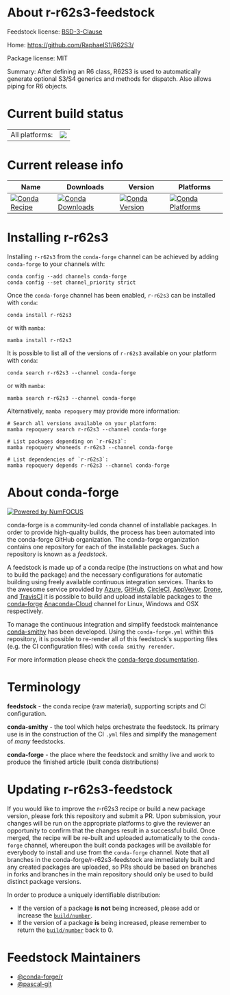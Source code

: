 About r-r62s3-feedstock
=======================

Feedstock license: [BSD-3-Clause](https://github.com/conda-forge/r-r62s3-feedstock/blob/main/LICENSE.txt)

Home: https://github.com/RaphaelS1/R62S3/

Package license: MIT

Summary: After defining an R6 class, R62S3 is used to automatically generate optional S3/S4 generics and methods for dispatch. Also allows piping for R6 objects.

Current build status
====================


<table><tr><td>All platforms:</td>
    <td>
      <a href="https://dev.azure.com/conda-forge/feedstock-builds/_build/latest?definitionId=11747&branchName=main">
        <img src="https://dev.azure.com/conda-forge/feedstock-builds/_apis/build/status/r-r62s3-feedstock?branchName=main">
      </a>
    </td>
  </tr>
</table>

Current release info
====================

| Name | Downloads | Version | Platforms |
| --- | --- | --- | --- |
| [![Conda Recipe](https://img.shields.io/badge/recipe-r--r62s3-green.svg)](https://anaconda.org/conda-forge/r-r62s3) | [![Conda Downloads](https://img.shields.io/conda/dn/conda-forge/r-r62s3.svg)](https://anaconda.org/conda-forge/r-r62s3) | [![Conda Version](https://img.shields.io/conda/vn/conda-forge/r-r62s3.svg)](https://anaconda.org/conda-forge/r-r62s3) | [![Conda Platforms](https://img.shields.io/conda/pn/conda-forge/r-r62s3.svg)](https://anaconda.org/conda-forge/r-r62s3) |

Installing r-r62s3
==================

Installing `r-r62s3` from the `conda-forge` channel can be achieved by adding `conda-forge` to your channels with:

```
conda config --add channels conda-forge
conda config --set channel_priority strict
```

Once the `conda-forge` channel has been enabled, `r-r62s3` can be installed with `conda`:

```
conda install r-r62s3
```

or with `mamba`:

```
mamba install r-r62s3
```

It is possible to list all of the versions of `r-r62s3` available on your platform with `conda`:

```
conda search r-r62s3 --channel conda-forge
```

or with `mamba`:

```
mamba search r-r62s3 --channel conda-forge
```

Alternatively, `mamba repoquery` may provide more information:

```
# Search all versions available on your platform:
mamba repoquery search r-r62s3 --channel conda-forge

# List packages depending on `r-r62s3`:
mamba repoquery whoneeds r-r62s3 --channel conda-forge

# List dependencies of `r-r62s3`:
mamba repoquery depends r-r62s3 --channel conda-forge
```


About conda-forge
=================

[![Powered by
NumFOCUS](https://img.shields.io/badge/powered%20by-NumFOCUS-orange.svg?style=flat&colorA=E1523D&colorB=007D8A)](https://numfocus.org)

conda-forge is a community-led conda channel of installable packages.
In order to provide high-quality builds, the process has been automated into the
conda-forge GitHub organization. The conda-forge organization contains one repository
for each of the installable packages. Such a repository is known as a *feedstock*.

A feedstock is made up of a conda recipe (the instructions on what and how to build
the package) and the necessary configurations for automatic building using freely
available continuous integration services. Thanks to the awesome service provided by
[Azure](https://azure.microsoft.com/en-us/services/devops/), [GitHub](https://github.com/),
[CircleCI](https://circleci.com/), [AppVeyor](https://www.appveyor.com/),
[Drone](https://cloud.drone.io/welcome), and [TravisCI](https://travis-ci.com/)
it is possible to build and upload installable packages to the
[conda-forge](https://anaconda.org/conda-forge) [Anaconda-Cloud](https://anaconda.org/)
channel for Linux, Windows and OSX respectively.

To manage the continuous integration and simplify feedstock maintenance
[conda-smithy](https://github.com/conda-forge/conda-smithy) has been developed.
Using the ``conda-forge.yml`` within this repository, it is possible to re-render all of
this feedstock's supporting files (e.g. the CI configuration files) with ``conda smithy rerender``.

For more information please check the [conda-forge documentation](https://conda-forge.org/docs/).

Terminology
===========

**feedstock** - the conda recipe (raw material), supporting scripts and CI configuration.

**conda-smithy** - the tool which helps orchestrate the feedstock.
                   Its primary use is in the construction of the CI ``.yml`` files
                   and simplify the management of *many* feedstocks.

**conda-forge** - the place where the feedstock and smithy live and work to
                  produce the finished article (built conda distributions)


Updating r-r62s3-feedstock
==========================

If you would like to improve the r-r62s3 recipe or build a new
package version, please fork this repository and submit a PR. Upon submission,
your changes will be run on the appropriate platforms to give the reviewer an
opportunity to confirm that the changes result in a successful build. Once
merged, the recipe will be re-built and uploaded automatically to the
`conda-forge` channel, whereupon the built conda packages will be available for
everybody to install and use from the `conda-forge` channel.
Note that all branches in the conda-forge/r-r62s3-feedstock are
immediately built and any created packages are uploaded, so PRs should be based
on branches in forks and branches in the main repository should only be used to
build distinct package versions.

In order to produce a uniquely identifiable distribution:
 * If the version of a package **is not** being increased, please add or increase
   the [``build/number``](https://docs.conda.io/projects/conda-build/en/latest/resources/define-metadata.html#build-number-and-string).
 * If the version of a package **is** being increased, please remember to return
   the [``build/number``](https://docs.conda.io/projects/conda-build/en/latest/resources/define-metadata.html#build-number-and-string)
   back to 0.

Feedstock Maintainers
=====================

* [@conda-forge/r](https://github.com/conda-forge/r/)
* [@pascal-git](https://github.com/pascal-git/)


